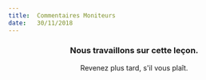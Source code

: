 ```yaml
---
title:  Commentaires Moniteurs
date:   30/11/2018
---
```


### <center>Nous travaillons sur cette leçon.</center>
<center>Revenez plus tard, s'il vous plaît.</center>